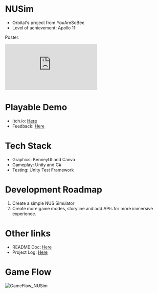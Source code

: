 # NUSim

- Orbital's project from YouAreSoBee
- Level of achievement: Apollo 11

Poster: 

![NUSim (1).pdf](https://github.com/user-attachments/files/16429110/NUSim.1.pdf)

# Playable Demo

- Itch.io: [Here](https://mowouu.itch.io/nusim)
- Feedback: [Here](https://forms.gle/aj6REcJNQTYgLEiP7)

# Tech Stack

- Graphics: KenneyUI and Canva
- Gameplay: Unity and C#
- Testing: Unity Test Framework

# Development Roadmap

1. Create a simple NUS Simulator
2. Create more game modes, storyline and add APIs for more immersive experience.

# Other links 

- README Doc: [Here](https://docs.google.com/document/d/1pPZIN64h53qqJM-vmE4CtZ3MLE7n2wg7Gk4hLH756V0/edit?usp=sharing)
- Project Log: [Here](https://docs.google.com/document/d/1y_n4a4MxGRkk70UEADbDPU0koceWhVI9KiC63btp_ZA/edit?usp=sharing)

# Game Flow

![GameFlow_NUSim](https://github.com/vrisdng/NUSim/assets/109259742/48bb0e98-db6c-4443-95e5-1e3d2b8d30e5)


